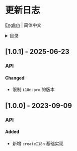 
# 更新日志


[English](https://github.com/i18n-pro/vue2/blob/v1.0.1/docs/dist/CHANGELOG.md) | 简体中文


<details >
  <summary>目录</summary>

  &emsp;&emsp;[[1.0.1] - 2025-06-23](#101---2025-06-23)<br/>
  &emsp;&emsp;&emsp;&emsp;[API](#101-api)<br/>
  &emsp;&emsp;&emsp;&emsp;&emsp;&emsp;[Changed](#101-api-changed)<br/>
  &emsp;&emsp;[[1.0.0] - 2023-09-09](#100---2023-09-09)<br/>
  &emsp;&emsp;&emsp;&emsp;[API](#100-api)<br/>
  &emsp;&emsp;&emsp;&emsp;&emsp;&emsp;[Added](#100-api-added)<br/>

</details>

## [1.0.1] - 2025-06-23

<h3 id="101-api">API</h3>

<h4 id="101-api-changed">Changed</h4>

* 限制 `i18n-pro` 的版本


## [1.0.0] - 2023-09-09

<h3 id="100-api">API</h3>

<h4 id="100-api-added">Added</h4>

* 新增 `createI18n` 基础实现

